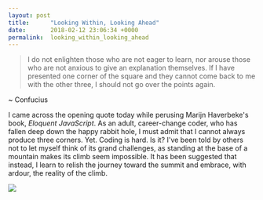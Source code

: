 ```yaml
---
layout: post
title:      "Looking Within, Looking Ahead"
date:       2018-02-12 23:06:34 +0000
permalink:  looking_within_looking_ahead
---
```



> I do not enlighten those who are not eager to learn, nor arouse those who are not anxious to give an explanation themselves. If I have presented one corner of the square and they cannot come back to me with the other three, I should not go over the points again.
> 
~ Confucius 

I came across the opening quote today while perusing Marijn Haverbeke's book, *Eloquent JavaScript*. As an adult, career-change coder, who has fallen deep down the happy rabbit hole, I must admit that I cannot always produce three corners. Yet. Coding is hard. Is it? I've been told by others not to let myself think of its grand challenges, as standing at the base of a mountain makes its climb seem impossible. It has been suggested that instead, I learn to relish the journey toward the summit and embrace, with ardour, the reality of the climb.

![](https://images.pexels.com/photos/7640/pexels-photo.jpg?h=350&auto=compress&cs=tinysrgbhttp://)



 

